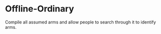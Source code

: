# Offline-Ordinary
Compile all assumed arms and allow people to search through it to identify arms.
